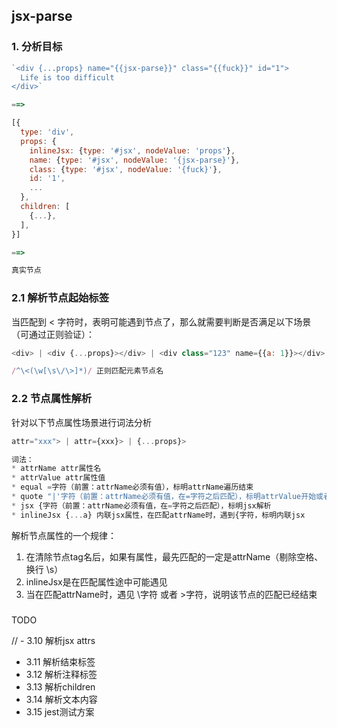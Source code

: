 ## jsx-parse

### 1. 分析目标
```js
`<div {...props} name="{{jsx-parse}}" class="{{fuck}}" id="1">
  Life is too difficult
</div>`

==> 

[{
  type: 'div',
  props: {
    inlineJsx: {type: '#jsx', nodeValue: 'props'},
    name: {type: '#jsx', nodeValue: '{jsx-parse}'},
    class: {type: '#jsx', nodeValue: '{fuck}'},
    id: '1',
    ...
  },
  children: [
    {...},
  ],
}]

==>

真实节点
```

### 2.1 解析节点起始标签
当匹配到 \< 字符时，表明可能遇到节点了，那么就需要判断是否满足以下场景（可通过正则验证）：
```js
<div> | <div {...props}></div> | <div class="123" name={{a: 1}}></div> | <div />

/^\<(\w[\s\/\>]*)/ 正则匹配元素节点名
```

### 2.2 节点属性解析
针对以下节点属性场景进行词法分析
```js
attr="xxx"> | attr={xxx}> | {...props}>

词法：
* attrName attr属性名
* attrValue attr属性值
* equal =字符（前置：attrName必须有值），标明attrName遍历结束
* quote "|'字符（前置：attrName必须有值，在=字符之后匹配），标明attrValue开始或者结束
* jsx {字符（前置：attrName必须有值，在=字符之后匹配），标明jsx解析
* inlineJsx {...a} 内联jsx属性，在匹配attrName时，遇到{字符，标明内联jsx
```
解析节点属性的一个规律：
1. 在清除节点tag名后，如果有属性，最先匹配的一定是attrName（剔除空格、换行 \s）
2. inlineJsx是在匹配属性途中可能遇见
3. 当在匹配attrName时，遇见 \字符 或者 >字符，说明该节点的匹配已经结束


###

TODO

// - 3.10 解析jsx attrs
- 3.11 解析结束标签
- 3.12 解析注释标签
- 3.13 解析children
- 3.14 解析文本内容
- 3.15 jest测试方案
